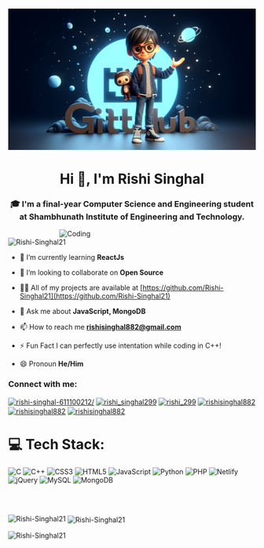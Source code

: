 ![MasterHead](Designer.png)
<h1 align="center">Hi 👋, I'm Rishi Singhal</h1>
<h3 align="center">🎓 I'm a final-year Computer Science and Engineering student at Shambhunath Institute of Engineering and Technology.</h3>
<img align="right" alt="Coding" width="400" src="https://user-images.githubusercontent.com/74038190/225813708-98b745f2-7d22-48cf-9150-083f1b00d6c9.gif">

<p align="left"> <img src="https://komarev.com/ghpvc/?username=Rishi-Singhal21&label=Profile%20views&color=0e75b6&style=flat" alt="Rishi-Singhal21" /> </p>

<!--<p align="left"> <a href="https://twitter.com/khalidjafri11" target="blank"><img src="https://img.shields.io/twitter/follow/khalidjafri11?logo=twitter&style=for-the-badge" alt="khalidjafri11" /></a> </p>-->

<!--- 🔭 I’m currently working as a **research intern**-->

- 🌱 I’m currently learning **ReactJs**

- 👯 I’m looking to collaborate on **Open Source**

- 👨‍💻 All of my projects are available at [https://github.com/Rishi-Singhal21](https://github.com/Rishi-Singhal21)

<!--- 📄 Know about my experiences [https://drive.google.com/file/d/1lB7lMW1ywY2hZfX-QmYCx2fpnTJhfwqK/viewhttps://drive.google.com/file/d/1lB7lMW1ywY2hZfX-QmYCx2fpnTJhfwqK/view](https://drive.google.com/file/d/1lB7lMW1ywY2hZfX-QmYCx2fpnTJhfwqK/viewhttps://drive.google.com/file/d/1lB7lMW1ywY2hZfX-QmYCx2fpnTJhfwqK/view)-->

- 💬 Ask me about **JavaScript, MongoDB**

- 📫 How to reach me **rishisinghal882@gmail.com**

- ⚡ Fun Fact I can perfectly use intentation while coding in C++!

- 😄 Pronoun **He/Him**

<h3 align="left">Connect with me:</h3>
<p align="left">
<!--<a href="https://twitter.com/khalidjafri11" target="blank"><img align="center" src="https://raw.githubusercontent.com/rahuldkjain/github-profile-readme-generator/master/src/images/icons/Social/twitter.svg" alt="khalidjafri11" height="30" width="40" /></a>-->
<a href="https://www.linkedin.com/in/rishi-singhal-611100212/" target="blank"><img align="center" src="https://raw.githubusercontent.com/rahuldkjain/github-profile-readme-generator/master/src/images/icons/Social/linked-in-alt.svg" alt="rishi-singhal-611100212/" height="30" width="40" /></a>
<a href="https://www.instagram.com/rishi_singhal299?igsh=MWxubzlhd3RxZG1lbw==" target="blank"><img align="center" src="https://raw.githubusercontent.com/rahuldkjain/github-profile-readme-generator/master/src/images/icons/Social/instagram.svg" alt="rishi_singhal299" height="30" width="40" /></a>
<a href="https://www.codechef.com/users/rishi_299" target="blank"><img align="center" src="https://cdn.jsdelivr.net/npm/simple-icons@3.1.0/icons/codechef.svg" alt="rishi_299" height="30" width="40" /></a>
<a href="https://www.hackerrank.com/rishisinghal882" target="blank"><img align="center" src="https://raw.githubusercontent.com/rahuldkjain/github-profile-readme-generator/master/src/images/icons/Social/hackerrank.svg" alt="rishisinghal882" height="30" width="40" /></a>
<a href="https://www.leetcode.com/rishisinghal882" target="blank"><img align="center" src="https://raw.githubusercontent.com/rahuldkjain/github-profile-readme-generator/master/src/images/icons/Social/leet-code.svg" alt="rishisinghal882" height="30" width="40" /></a>
<a href="https://auth.geeksforgeeks.org/user/rishisinghal882" target="blank"><img align="center" src="https://raw.githubusercontent.com/rahuldkjain/github-profile-readme-generator/master/src/images/icons/Social/geeks-for-geeks.svg" alt="rishisinghal882" height="30" width="40" /></a>
</p>

# 💻 Tech Stack:
![C](https://img.shields.io/badge/c-%2300599C.svg?style=for-the-badge&logo=c&logoColor=white) ![C++](https://img.shields.io/badge/c++-%2300599C.svg?style=for-the-badge&logo=c%2B%2B&logoColor=white) ![CSS3](https://img.shields.io/badge/css3-%231572B6.svg?style=for-the-badge&logo=css3&logoColor=white) ![HTML5](https://img.shields.io/badge/html5-%23E34F26.svg?style=for-the-badge&logo=html5&logoColor=white) ![JavaScript](https://img.shields.io/badge/javascript-%23323330.svg?style=for-the-badge&logo=javascript&logoColor=%23F7DF1E) ![Python](https://img.shields.io/badge/python-3670A0?style=for-the-badge&logo=python&logoColor=ffdd54) ![PHP](https://img.shields.io/badge/php-%23777BB4.svg?style=for-the-badge&logo=php&logoColor=white) ![Netlify](https://img.shields.io/badge/netlify-%23000000.svg?style=for-the-badge&logo=netlify&logoColor=#00C7B7) ![jQuery](https://img.shields.io/badge/jquery-%230769AD.svg?style=for-the-badge&logo=jquery&logoColor=white) ![MySQL](https://img.shields.io/badge/mysql-%2300000f.svg?style=for-the-badge&logo=mysql&logoColor=white) ![MongoDB](https://img.shields.io/badge/MongoDB-%234ea94b.svg?style=for-the-badge&logo=mongodb&logoColor=white) 

<br/><br/>


<p><img align="left" src="https://github-readme-stats.vercel.app/api/top-langs?username=Rishi-Singhal21&show_icons=true&locale=en&layout=compact" alt="Rishi-Singhal21" /></p>

<p>&nbsp;<img align="center" src="https://github-readme-stats.vercel.app/api?username=Rishi-Singhal21&show_icons=true&locale=en" alt="Rishi-Singhal21" /></p>

<p><img align="center" src="https://github-readme-streak-stats.herokuapp.com/?user=Rishi-Singhal21&" alt="Rishi-Singhal21" /></p>
